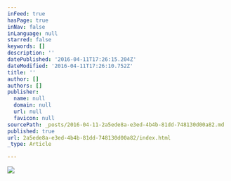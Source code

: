 ```yaml
---
inFeed: true
hasPage: true
inNav: false
inLanguage: null
starred: false
keywords: []
description: ''
datePublished: '2016-04-11T17:26:15.204Z'
dateModified: '2016-04-11T17:26:10.752Z'
title: ''
author: []
authors: []
publisher:
  name: null
  domain: null
  url: null
  favicon: null
sourcePath: _posts/2016-04-11-2a5ede8a-e3ed-4b4b-81dd-748130d00a82.md
published: true
url: 2a5ede8a-e3ed-4b4b-81dd-748130d00a82/index.html
_type: Article

---
```

![](https://the-grid-user-content.s3-us-west-2.amazonaws.com/2360d3c2-3a3a-4304-8bad-a94fe1c299b1.jpg)